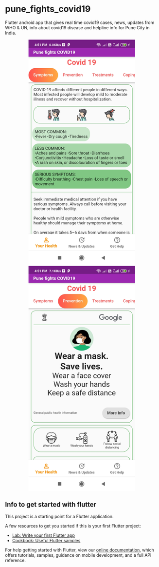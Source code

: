 # pune_fights_covid19

Flutter android app that gives real time covid19 cases, news, updates from WHO & UN, info about covid19 disease and helpline info for Pune City in India.

<p align="center">
  <img src="screenshots/Screenshot_2020-10-20-16-51-10-848_com.example.pune_fights_covid19.jpg" width="350" title="hover text">
  <img src="screenshots/Screenshot_2020-10-20-16-51-16-603_com.example.pune_fights_covid19.jpg" width="350" alt="accessibility text">
</p>




## Info to get started with flutter 

This project is a starting point for a Flutter application.

A few resources to get you started if this is your first Flutter project:

- [Lab: Write your first Flutter app](https://flutter.dev/docs/get-started/codelab)
- [Cookbook: Useful Flutter samples](https://flutter.dev/docs/cookbook)

For help getting started with Flutter, view our
[online documentation](https://flutter.dev/docs), which offers tutorials,
samples, guidance on mobile development, and a full API reference.
